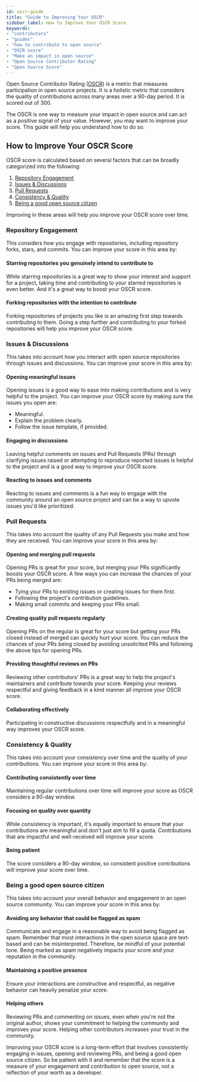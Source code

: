 ```yaml
---
id: oscr-guide
title: "Guide to Improving Your OSCR"
sidebar_label: How to Improve Your OSCR Score
keywords: 
- "contributors"
- "guides"
- "how to contribute to open source"
- "OSCR score"
- "Make an impact in open source"
- "Open Source Contributor Rating"
- "Open Source Score"
---
```


Open Source Contributor Rating ([OSCR](../../welcome/glossary.md#oscr)) is a metric that measures participation in open source projects. It is a holistic metric that considers the quality of contributions across many areas over a 90-day period. It is scored out of 300.

The OSCR is one way to measure your impact in open source and can act as a positive signal of your value. However, you may want to improve your score. This guide will help you understand how to do so.

## How to Improve Your OSCR Score

OSCR score is calculated based on several factors that can be broadly categorized into the following:

1. [Repository Engagement](#repository-engagement)
2. [Issues & Discussions](#issues--discussions)
3. [Pull Requests](#pull-requests)
4. [Consistency & Quality](#consistency--quality)
5. [Being a good open source citizen](#being-a-good-open-source-citizen)

Improving in these areas will help you improve your OSCR score over time.

### Repository Engagement

This considers how you engage with repositories, including repository forks, stars, and commits. You can improve your score in this area by:

#### Starring repositories you genuinely intend to contribute to

While starring repositories is a great way to show your interest and support for a project, taking time and contributing to your starred repositories is even better. And it's a great way to boost your OSCR score.

#### Forking repositories with the intention to contribute

Forking repositories of projects you like is an amazing first step towards contributing to them. Going a step further and contributing to your forked repositories will help you improve your OSCR score.

### Issues & Discussions

This takes into account how you interact with open source repositories through issues and discussions. You can improve your score in this area by:

#### Opening meaningful issues

Opening issues is a good way to ease into making contributions and is very helpful to the project. You can improve your OSCR score by making sure the issues you open are:

- Meaningful.
- Explain the problem clearly.
- Follow the issue template, if provided.

#### Engaging in discussions

Leaving helpful comments on issues and Pull Requests (PRs) through clarifying issues raised or attempting to reproduce reported issues is helpful to the project and is a good way to improve your OSCR score.

#### Reacting to issues and comments

Reacting to issues and comments is a fun way to engage with the community around an open source project and can be a way to upvote issues you'd like prioritized.

### Pull Requests

This takes into account the quality of any Pull Requests you make and how they are received. You can improve your score in this area by:

#### Opening and merging pull requests

Opening PRs is great for your score, but merging your PRs significantly boosts your OSCR score. A few ways you can increase the chances of your PRs being merged are:

- Tying your PRs to existing issues or creating issues for them first.
- Following the project's contribution guidelines.
- Making small commits and keeping your PRs small.

#### Creating quality pull requests regularly

Opening PRs on the regular is great for your score but getting your PRs closed instead of merged can quickly hurt your score. You can reduce the chances of your PRs being closed by avoiding unsolicited PRs and following the above tips for opening PRs.

#### Providing thoughtful reviews on PRs

Reviewing other contributors' PRs is a great way to help the project's maintainers and contribute towards your score. Keeping your reviews respectful and giving feedback in a kind manner all improve your OSCR score.

#### Collaborating effectively

Participating in constructive discussions respectfully and in a meaningful way improves your OSCR score.

### Consistency & Quality

This takes into account your consistency over time and the quality of your contributions. You can improve your score in this area by:

#### Contributing consistently over time

Maintaining regular contributions over time will improve your score as OSCR considers a 90-day window.

#### Focusing on quality over quantity

While consistency is important, it's equally important to ensure that your contributions are meaningful and don't just aim to fill a quota. Contributions that are impactful and well-received will improve your score.

#### Being patient

The score considers a 90-day window, so consistent positive contributions will improve your score over time.

### Being a good open source citizen

This takes into account your overall behavior and engagement in an open source community. You can improve your score in this area by:

#### Avoiding any behavior that could be flagged as spam

Communicate and engage in a reasonable way to avoid being flagged as spam. Remember that most interactions in the open source space are text-based and can be misinterpreted. Therefore, be mindful of your potential tone. Being marked as spam negatively impacts your score and your reputation in the community.

#### Maintaining a positive presence

Ensure your interactions are constructive and respectful, as negative behavior can heavily penalize your score.

#### Helping others

Reviewing PRs and commenting on issues, even when you're not the original author, shows your commitment to helping the community and improves your score. Helping other contributors increases your trust in the community.

Improving your OSCR score is a long-term effort that involves consistently engaging in issues, opening and reviewing PRs, and being a good open source citizen. So be patient with it and remember that the score is a measure of your engagement and contribution to open source, not a reflection of your worth as a developer.
